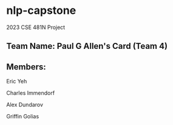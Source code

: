 # nlp-capstone
2023 CSE 481N Project
## Team Name: Paul G Allen's Card (Team 4)
## Members: 

Eric Yeh

Charles Immendorf

Alex Dundarov

Griffin Golias
